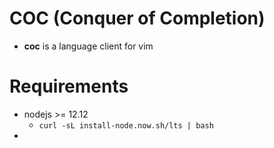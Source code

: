 # COC (Conquer of Completion)
* **coc** is a language client for vim

# Requirements
* nodejs >= 12.12
  * ```curl -sL install-node.now.sh/lts | bash```
* 
